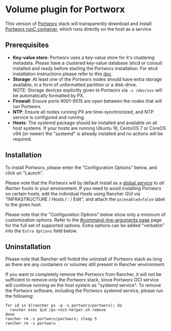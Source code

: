 # Volume plugin for Portworx

This version of [Portworx](https://docs.portworx.com) stack will transparently download and install [Portworx runC container](https://docs.portworx.com/runc), which runs directly on the host as a service.

## Prerequisites

* **Key-value store**: Portworx uses a key-value store for it's clustering metadata. Please have a clustered key-value database (etcd or consul) installed and ready before starting the Portworx installation. For etcd installation instructions please refer to this [doc](https://docs.portworx.com/maintain/etcd.html).
* **Storage**: At least one of the Portworx nodes should have extra storage available, in a form of unformatted partition or a disk-drive.<br/>NOTE: Storage devices explicitly given to Portworx via `-s /dev/xxx` will be automatically formatted by PX.
* **Firewall**: Ensure ports 9001-9015 are open between the nodes that will run Portworx.
* **NTP**: Ensure all nodes running PX are time-synchronized, and NTP service is configured and running.
* **Hosts**: The systemd package should be installed and available on all host systems.  If your hosts are running Ubuntu 16, CentoOS 7 or CoreOS v94 (or newer) the "systemd" is already installed and no actions will be required.

## Installation

To install Portworx, please enter the "Configuration Options" below, and click on "Launch".

Please note that the Portworx will by default install as a [global service](http://rancher.com/docs/rancher/latest/en/cattle/scheduling/#global-service)
to *all Racher hoots* in your environment.  If you need to avoid installing Portworx on certain hosts, edit the individual Hosts using Rancher GUI via "INFRASTRUCTURE / Hosts / : / Edit", and attach the `px/enabled=false` label to the given host.

Please note that the "Configuration Options" below show only a minimum of customization options.  Refer to the [#command-line-arguments page](https://docs.portworx.com/runc/#command-line-arguments) page for the full set of supported options.  Extra options can be added "verbatim" into the `Extra Options` field below.

## Uninstallation

Please note that Rancher will forbid the uninstall of Portworx stack as long as there are any containers or volumes still present in Rancher environment.

If you want to completely remove the Portworx from Rancher, it will not be sufficient to remove only the Portworx stack, since Portworx OCI service will continue running on the host system as "systemd service".  To remove the Portworx software, including the Portworx systemd service, please run the following:

```
for id in $(rancher ps -q -s portworx/portworx); do
  rancher exec $id /px-rest-helper.sh remove
done
rancher rm -s portworx/portworx; sleep 5
rancher rm -s portworx
```
